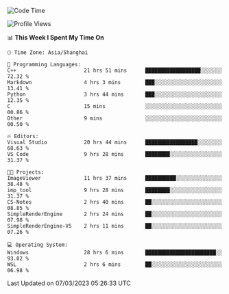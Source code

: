 <!--START_SECTION:waka-->
![Code Time](http://img.shields.io/badge/Code%20Time-734%20hrs%2014%20mins-blue)

![Profile Views](http://img.shields.io/badge/Profile%20Views-3-blue)

📊 **This Week I Spent My Time On** 

```text
🕑︎ Time Zone: Asia/Shanghai

💬 Programming Languages: 
C++                      21 hrs 51 mins      ██████████████████░░░░░░░   72.32 % 
Markdown                 4 hrs 3 mins        ███░░░░░░░░░░░░░░░░░░░░░░   13.41 % 
Python                   3 hrs 44 mins       ███░░░░░░░░░░░░░░░░░░░░░░   12.35 % 
C                        15 mins             ░░░░░░░░░░░░░░░░░░░░░░░░░   00.86 % 
Other                    9 mins              ░░░░░░░░░░░░░░░░░░░░░░░░░   00.50 % 

🔥 Editors: 
Visual Studio            20 hrs 44 mins      █████████████████░░░░░░░░   68.63 % 
VS Code                  9 hrs 28 mins       ████████░░░░░░░░░░░░░░░░░   31.37 % 

🐱‍💻 Projects: 
ImageViewer              11 hrs 37 mins      ██████████░░░░░░░░░░░░░░░   38.48 % 
imp_tool                 9 hrs 28 mins       ████████░░░░░░░░░░░░░░░░░   31.37 % 
CS-Notes                 2 hrs 40 mins       ██░░░░░░░░░░░░░░░░░░░░░░░   08.85 % 
SimpleRenderEngine       2 hrs 24 mins       ██░░░░░░░░░░░░░░░░░░░░░░░   07.98 % 
SimpleRenderEngine-VS    2 hrs 11 mins       ██░░░░░░░░░░░░░░░░░░░░░░░   07.26 % 

💻 Operating System: 
Windows                  28 hrs 6 mins       ███████████████████████░░   93.02 % 
WSL                      2 hrs 6 mins        ██░░░░░░░░░░░░░░░░░░░░░░░   06.98 % 
```


 Last Updated on 07/03/2023 05:26:33 UTC
<!--END_SECTION:waka-->